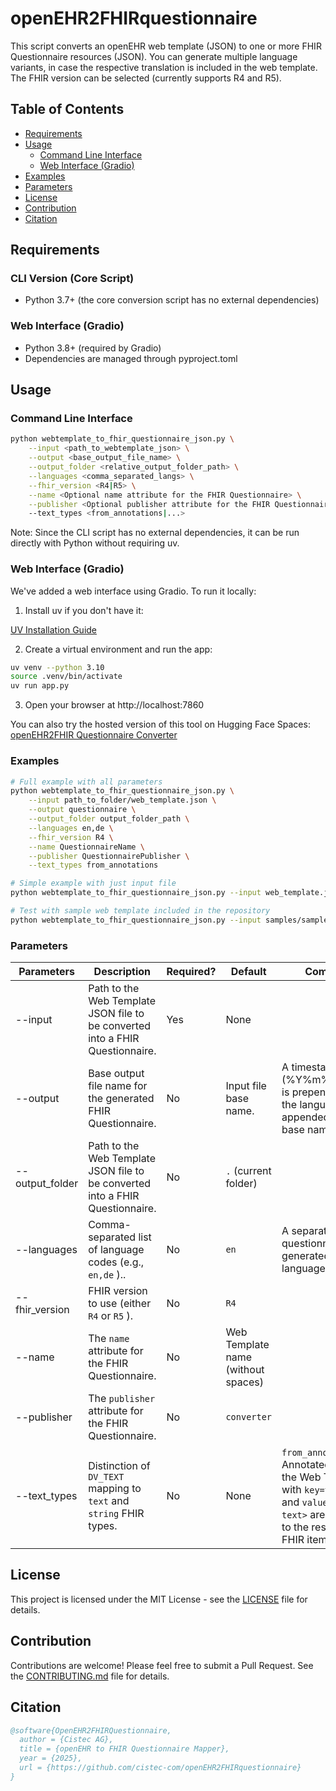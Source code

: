 # openEHR2FHIRquestionnaire

This script converts an openEHR web template (JSON) to one or more FHIR Questionnaire resources (JSON).
You can generate multiple language variants, in case the respective translation is included in the web template. The FHIR version can be selected (currently supports R4 and R5).

## Table of Contents

* [Requirements](#requirements)
* [Usage](#usage)
  + [Command Line Interface](#command-line-interface)
  + [Web Interface (Gradio)](#web-interface-gradio)
* [Examples](#examples)
* [Parameters](#parameters)
* [License](#license)
* [Contribution](#contribution)
* [Citation](#citation)

## Requirements

### CLI Version (Core Script)

* Python 3.7+ (the core conversion script has no external dependencies)

### Web Interface (Gradio)

* Python 3.8+ (required by Gradio)
* Dependencies are managed through pyproject.toml

## Usage

### Command Line Interface

```bash
python webtemplate_to_fhir_questionnaire_json.py \
    --input <path_to_webtemplate_json> \
    --output <base_output_file_name> \
    --output_folder <relative_output_folder_path> \
    --languages <comma_separated_langs> \
    --fhir_version <R4|R5> \
    --name <Optional name attribute for the FHIR Questionnaire> \
    --publisher <Optional publisher attribute for the FHIR Questionnaire>
    --text_types <from_annotations|...>
```

Note: Since the CLI script has no external dependencies, it can be run directly with Python without requiring uv.

### Web Interface (Gradio)

We've added a web interface using Gradio. To run it locally:

1. Install uv if you don't have it:

[UV Installation Guide](https://docs.astral.sh/uv/getting-started/installation/)

2. Create a virtual environment and run the app:

```bash
uv venv --python 3.10
source .venv/bin/activate
uv run app.py
```

3. Open your browser at http://localhost:7860

You can also try the hosted version of this tool on Hugging Face Spaces: [openEHR2FHIR Questionnaire Converter](https://huggingface.co/spaces/cistec/openEHR2FHIRquestionnaire)

### Examples

```bash
# Full example with all parameters
python webtemplate_to_fhir_questionnaire_json.py \
    --input path_to_folder/web_template.json \
    --output questionnaire \
    --output_folder output_folder_path \
    --languages en,de \
    --fhir_version R4 \
    --name QuestionnaireName \
    --publisher QuestionnairePublisher \
    --text_types from_annotations
```

```bash
# Simple example with just input file
python webtemplate_to_fhir_questionnaire_json.py --input web_template.json
```

```bash
# Test with sample web template included in the repository
python webtemplate_to_fhir_questionnaire_json.py --input samples/sample_webtemplate.json
```

### Parameters

| Parameters      | Description                                                                   | Required? | Default                            | Comments                                                                                                                                                  |
| --------------- | ----------------------------------------------------------------------------- | --------- | ---------------------------------- | --------------------------------------------------------------------------------------------------------------------------------------------------------- |
| --input         | Path to the Web Template JSON file to be converted into a FHIR Questionnaire. | Yes       | None                               |                                                                                                                                                           |
| --output        | Base output file name for the generated FHIR Questionnaire.                   | No        | Input file base name.              | A timestamp (%Y%m%d\_%H%M) is prepended and the language code appended to the base name.                                                                  |
| --output_folder | Path to the Web Template JSON file to be converted into a FHIR Questionnaire. | No        | `.` (current folder)               |                                                                                                                                                           |
| --languages     | Comma-separated list of language codes (e.g., `en,de` )..                      | No        | `en` | A separate questionnaire is generated for each language.                                                                                                  |
| --fhir_version  | FHIR version to use (either `R4` or `R5` ).                                    | No        | `R4` |                                                                                                                                                           |
| --name          | The `name` attribute for the FHIR Questionnaire.                              | No        | Web Template name (without spaces) |                                                                                                                                                           |
| --publisher     | The `publisher` attribute for the FHIR Questionnaire.                         | No        | `converter` |                                                                                                                                                           |
| --text_types    | Distinction of `DV_TEXT` mapping to `text` and `string` FHIR types.           | No        | None                               | `from_annotations` : Annotated items in the Web Template with `key=text_type` and `value=<string \| text>` are converted to the respective FHIR item type. |

## License

This project is licensed under the MIT License - see the [LICENSE](LICENSE) file for details.

## Contribution

Contributions are welcome! Please feel free to submit a Pull Request. See the [CONTRIBUTING.md](CONTRIBUTING.md) file for details.

## Citation

```bibtex
@software{OpenEHR2FHIRQuestionnaire,
  author = {Cistec AG},
  title = {openEHR to FHIR Questionnaire Mapper},
  year = {2025},
  url = {https://github.com/cistec-com/openEHR2FHIRquestionnaire}
}
```
